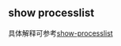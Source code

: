 ## show processlist

具体解释可参考[show-processlist](https://dev.mysql.com/doc/refman/8.0/en/show-processlist.html)

